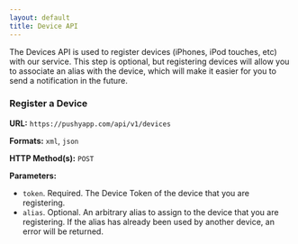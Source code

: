 ```yaml
---
layout: default
title: Device API
---
```


The Devices API is used to register devices (iPhones, iPod touches, etc) with our service. This step is optional, but registering devices will allow you to associate an alias with the device, which will make it easier for you to send a notification in the future.

### Register a Device

**URL:** `https://pushyapp.com/api/v1/devices`

**Formats:** `xml`, `json`

**HTTP Method(s):** `POST`

**Parameters:**
* `token`. Required. The Device Token of the device that you are registering.
* `alias`. Optional. An arbitrary alias to assign to the device that you are registering. If the alias has already been used by another device, an error will be returned.

